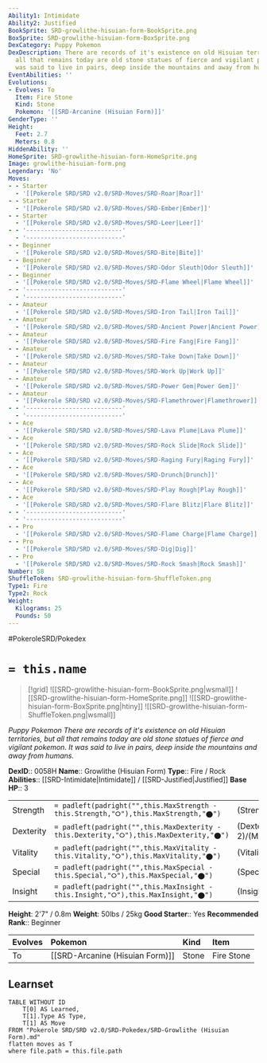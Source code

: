 ```yaml
---
Ability1: Intimidate
Ability2: Justified
BookSprite: SRD-growlithe-hisuian-form-BookSprite.png
BoxSprite: SRD-growlithe-hisuian-form-BoxSprite.png
DexCategory: Puppy Pokemon
DexDescription: There are records of it's existence on old Hisuian territories, but
  all that remains today are old stone statues of fierce and vigilant pokemon. It
  was said to live in pairs, deep inside the mountains and away from humans.
EventAbilities: ''
Evolutions:
- Evolves: To
  Item: Fire Stone
  Kind: Stone
  Pokemon: '[[SRD-Arcanine (Hisuian Form)]]'
GenderType: ''
Height:
  Feet: 2.7
  Meters: 0.8
HiddenAbility: ''
HomeSprite: SRD-growlithe-hisuian-form-HomeSprite.png
Image: growlithe-hisuian-form.png
Legendary: 'No'
Moves:
- - Starter
  - '[[Pokerole SRD/SRD v2.0/SRD-Moves/SRD-Roar|Roar]]'
- - Starter
  - '[[Pokerole SRD/SRD v2.0/SRD-Moves/SRD-Ember|Ember]]'
- - Starter
  - '[[Pokerole SRD/SRD v2.0/SRD-Moves/SRD-Leer|Leer]]'
- - '---------------------------'
  - '---------------------------'
- - Beginner
  - '[[Pokerole SRD/SRD v2.0/SRD-Moves/SRD-Bite|Bite]]'
- - Beginner
  - '[[Pokerole SRD/SRD v2.0/SRD-Moves/SRD-Odor Sleuth|Odor Sleuth]]'
- - Beginner
  - '[[Pokerole SRD/SRD v2.0/SRD-Moves/SRD-Flame Wheel|Flame Wheel]]'
- - '---------------------------'
  - '---------------------------'
- - Amateur
  - '[[Pokerole SRD/SRD v2.0/SRD-Moves/SRD-Iron Tail|Iron Tail]]'
- - Amateur
  - '[[Pokerole SRD/SRD v2.0/SRD-Moves/SRD-Ancient Power|Ancient Power]]'
- - Amateur
  - '[[Pokerole SRD/SRD v2.0/SRD-Moves/SRD-Fire Fang|Fire Fang]]'
- - Amateur
  - '[[Pokerole SRD/SRD v2.0/SRD-Moves/SRD-Take Down|Take Down]]'
- - Amateur
  - '[[Pokerole SRD/SRD v2.0/SRD-Moves/SRD-Work Up|Work Up]]'
- - Amateur
  - '[[Pokerole SRD/SRD v2.0/SRD-Moves/SRD-Power Gem|Power Gem]]'
- - Amateur
  - '[[Pokerole SRD/SRD v2.0/SRD-Moves/SRD-Flamethrower|Flamethrower]]'
- - '---------------------------'
  - '---------------------------'
- - Ace
  - '[[Pokerole SRD/SRD v2.0/SRD-Moves/SRD-Lava Plume|Lava Plume]]'
- - Ace
  - '[[Pokerole SRD/SRD v2.0/SRD-Moves/SRD-Rock Slide|Rock Slide]]'
- - Ace
  - '[[Pokerole SRD/SRD v2.0/SRD-Moves/SRD-Raging Fury|Raging Fury]]'
- - Ace
  - '[[Pokerole SRD/SRD v2.0/SRD-Moves/SRD-Drunch|Drunch]]'
- - Ace
  - '[[Pokerole SRD/SRD v2.0/SRD-Moves/SRD-Play Rough|Play Rough]]'
- - Ace
  - '[[Pokerole SRD/SRD v2.0/SRD-Moves/SRD-Flare Blitz|Flare Blitz]]'
- - '---------------------------'
  - '---------------------------'
- - Pro
  - '[[Pokerole SRD/SRD v2.0/SRD-Moves/SRD-Flame Charge|Flame Charge]]'
- - Pro
  - '[[Pokerole SRD/SRD v2.0/SRD-Moves/SRD-Dig|Dig]]'
- - Pro
  - '[[Pokerole SRD/SRD v2.0/SRD-Moves/SRD-Rock Smash|Rock Smash]]'
Number: 58
ShuffleToken: SRD-growlithe-hisuian-form-ShuffleToken.png
Type1: Fire
Type2: Rock
Weight:
  Kilograms: 25
  Pounds: 50
---
```


#PokeroleSRD/Pokedex

# `= this.name`

> [!grid]
> ![[SRD-growlithe-hisuian-form-BookSprite.png|wsmall]]
> ![[SRD-growlithe-hisuian-form-HomeSprite.png]]
> ![[SRD-growlithe-hisuian-form-BoxSprite.png|htiny]]
> ![[SRD-growlithe-hisuian-form-ShuffleToken.png|wsmall]]


*Puppy Pokemon*
*There are records of it's existence on old Hisuian territories, but all that remains today are old stone statues of fierce and vigilant pokemon. It was said to live in pairs, deep inside the mountains and away from humans.*

**DexID**:: 0058H
**Name**:: Growlithe (Hisuian Form)
**Type**:: Fire / Rock
**Abilities**:: [[SRD-Intimidate|Intimidate]] / [[SRD-Justified|Justified]]
**Base HP**:: 3

|           |                                                                                        |                                          |
| --------- | -------------------------------------------------------------------------------------- | ---------------------------------------- |
| Strength  | `= padleft(padright("",this.MaxStrength - this.Strength,"⭘"),this.MaxStrength,"⬤")`    | (Strength::2)/(MaxStrength::4)   |
| Dexterity | `= padleft(padright("",this.MaxDexterity - this.Dexterity,"⭘"),this.MaxDexterity,"⬤")` | (Dexterity:: 2)/(MaxDexterity::4) |
| Vitality  | `= padleft(padright("",this.MaxVitality - this.Vitality,"⭘"),this.MaxVitality,"⬤")`    | (Vitality::2)/(MaxVitality::5)   |
| Special   | `= padleft(padright("",this.MaxSpecial - this.Special,"⭘"),this.MaxSpecial,"⬤")`       | (Special::2)/(MaxSpecial::4)     |
| Insight   | `= padleft(padright("",this.MaxInsight - this.Insight,"⭘"),this.MaxInsight,"⬤")`       | (Insight::2)/(MaxInsight::5)     |

**Height**: 2'7" / 0.8m
**Weight**: 50lbs / 25kg
**Good Starter**:: Yes
**Recommended Rank**:: Beginner

| Evolves   | Pokemon                         | Kind   | Item       |
|:----------|:--------------------------------|:-------|:-----------|
| To        | [[SRD-Arcanine (Hisuian Form)]] | Stone  | Fire Stone |

## Learnset

```dataview
TABLE WITHOUT ID
    T[0] AS Learned,
    T[1].Type AS Type,
    T[1] AS Move
FROM "Pokerole SRD/SRD v2.0/SRD-Pokedex/SRD-Growlithe (Hisuian Form).md"
flatten moves as T
where file.path = this.file.path
```
